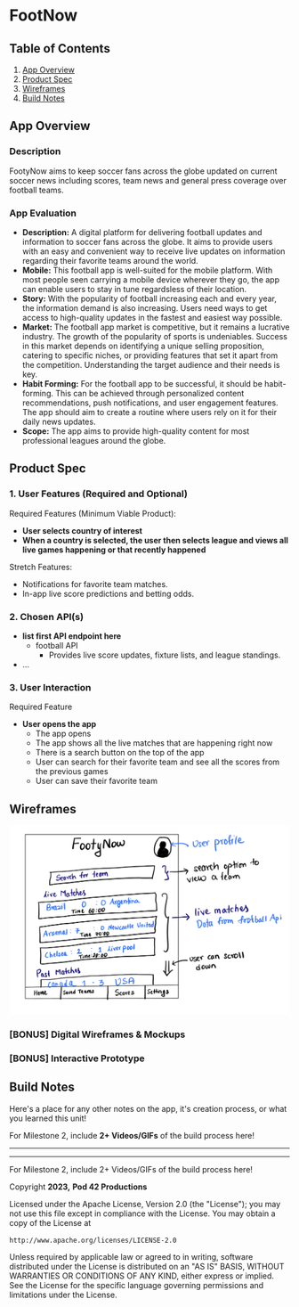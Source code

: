 # **FootNow**

## Table of Contents

1. [App Overview](#App-Overview)
1. [Product Spec](#Product-Spec)
1. [Wireframes](#Wireframes)
1. [Build Notes](#Build-Notes)

## App Overview

### Description 
FootyNow aims to keep soccer fans across the globe updated on current soccer news including scores, team news and general press coverage over football teams.


### App Evaluation

<!-- Evaluation of your app across the following attributes -->

- **Description:** A digital platform for delivering football updates and information to soccer fans across the globe. It aims to provide users with an easy and convenient way to receive live updates on information regarding their favorite teams around the world.
- **Mobile:** This football app is well-suited for the mobile platform. With most people seen carrying a mobile device wherever they go, the app can enable users to stay in tune regardsless of their location.
- **Story:** With the popularity of football increasing each and every year, the information demand is also increasing. Users need ways to get access to high-quality updates in the fastest and easiest way possible.
- **Market:** The football app market is competitive, but it remains a lucrative industry. The growth of the popularity of sports is undeniables. Success in this market depends on identifying a unique selling proposition, catering to specific niches, or providing features that set it apart from the competition. Understanding the target audience and their needs is key.
- **Habit Forming:** For the football app to be successful, it should be habit-forming. This can be achieved through personalized content recommendations, push notifications, and user engagement features. The app should aim to create a routine where users rely on it for their daily news updates.
- **Scope:** The app aims to provide high-quality content for most professional leagues around the globe.

## Product Spec

### 1. User Features (Required and Optional)

Required Features (Minimum Viable Product):

- **User selects country of interest**
- **When a country is selected, the user then selects league and views all live games happening or that recently happened**

Stretch Features:

- Notifications for favorite team matches.
- In-app live score predictions and betting odds.

### 2. Chosen API(s)

- **list first API endpoint here**
  - football API
    - Provides live score updates, fixture lists, and league standings.
- ...

### 3. User Interaction

Required Feature

- **User opens the app**
  - The app opens
  - The app shows all the live matches that are happening right now
  - There is a search button on the top of the app
  - User can search for their favorite team and see all the scores from the previous games
  - User can save their favorite team 
  

## Wireframes

<!-- Add picture of your hand sketched wireframes in this section -->
<img src="https://github.com/Pod-42/Capstone-Project/blob/main/IMG_D421E7CC901D-1.jpeg" width=600>

### [BONUS] Digital Wireframes & Mockups

### [BONUS] Interactive Prototype

## Build Notes

Here's a place for any other notes on the app, it's creation 
process, or what you learned this unit!  

For Milestone 2, include **2+ Videos/GIFs** of the build process here!

---------
---------

For Milestone 2, include 2+ Videos/GIFs of the build process here!

Copyright **2023,** **Pod 42 Productions**

Licensed under the Apache License, Version 2.0 (the "License");
you may not use this file except in compliance with the License.
You may obtain a copy of the License at

    http://www.apache.org/licenses/LICENSE-2.0

Unless required by applicable law or agreed to in writing, software
distributed under the License is distributed on an "AS IS" BASIS,
WITHOUT WARRANTIES OR CONDITIONS OF ANY KIND, either express or implied.
See the License for the specific language governing permissions and
limitations under the License.
